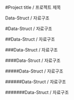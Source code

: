 #Project title / 프로젝트 제목

Data-Struct / 자료구조

#Data-Struct / 자료구조

##Data-Struct / 자료구조

###Data-Struct / 자료구조

####Data-Struct / 자료구조

#####Data-Struct / 자료구조

######Data-Struct / 자료구조

#######Data-Struct / 자료구조
